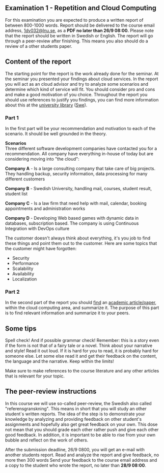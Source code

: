 ## Examination 1 - Repetition and Cloud Computing

For this examination you are expected to produce a written report of between 800-1000 words. Report should be delivered to the course email address, 1dv032@lnu.se, as a **PDF no later than 26/9 08:00.**
Please note that the report should be written in Swedish or English. The report will go through a peer-review after finishing. This means you also should do a review of a other students paper.

## Content of the report
The starting point for the report is the work already done for the seminar. At the seminar you presented your findings about cloud services. In the report you will act as an cloud advisor and try to analyze some scenarios and determine which kind of service will fit. You should consider pro and cons and make a good motivation of you choice.
Throughout the report you should use references to justify you findings, you can find more information about this at the [university library](https://lnu.se/en/library/Writing-and-referencing/referencing/) ([Swe](https://lnu.se/ub/skriva-och-referera/skriva-referenser/)).
### Part 1
In the first part will be your recommendation and motivation to each of the scenario. It should be well grounded in the theory.

**Scenarios** <br />
Three different software development companies have contacted you for a recommendation. All company have everything in-house of today but are considering moving into "the cloud":

**Company A** - Is a large consulting company that take care of big projects. They handling backup, security information, data processing for many different customers

**Company B** - Swedish University, handling mail, courses, student result, student list

**Company C** - Is a law firm that need help with mail, calendar, booking appointments and administration works

**Company D** - Developing Web based games with dynamic data in databases, subscription based. The company is using Continuous Integration with DevOps culture

The customer doesn't always think about everything, it's you job to find these things and point them out to the customer. Here are some topics that the customer might have forgotten:

* Security
* Performance
* Scalability
* Availability
* Localization

### Part 2
In the second part of the report you should [find](https://lnu.se/ub/soka-och-vardera/artiklar--databaser/) an [academic article/paper](https://play.lnu.se/media/t/0_4612xxoy/18350192), within the cloud computing area, and summarize it.
The purpose of this part is to find relevant information and summarize it to your peers.

## Some tips
Spell check! And if possible grammar check!
Remember: this is a story even if the form is not that of a fairy tale or a novel. Think about your narrative and style!
Read it out loud. If it is hard for you to read, it is probably hard for someone else.
Let some else read it and get their feedback on the content, the language and the narrative.
Keep within the limits!

Make sure to make references to the course literature and any other articles that is relevant for your topic.

## The peer-review instructions
In this course we will use so-called peer-review, the Swedish also called "referensgranskning". This means in short that you will study an other student´s written reports. The idea of the step is to demonstrate your knowledge by analyzing and providing feedback on other student's assignments and hopefully also get great feedback on your own. This dose not mean that you should grade each other rather push and give each other good feedback. In addition, it is important to be able to rise from your own bubble and reflect on the work of others.

After the submission deadline, 26/9 0800, you will get an e-mail with another students report.
Read and analyze the report and give feedback, no more then 300 words
Send your feedback to the course email address and a copy to the student who wrote the report, no later than **28/9 08:00**.
